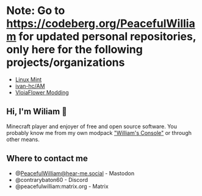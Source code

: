 # Note: Go to https://codeberg.org/PeacefulWilliam for updated personal repositories, only here for the following projects/organizations 
- [Linux Mint](https://github.com/linuxmint)
- [ivan-hc/AM](https://github.com/ivan-hc/AM)
- [VloiaFlower Modding](https://github.com/ViolaFlower)
 
## Hi, I'm Wiliam 👋
 
 Minecraft player and enjoyer of free and open source software. You probably know me from my own modpack ["William's Console"](https://modrinth.com/modpack/williams-console) or through other means.

## Where to contact me
- @PeacefulWilliam@hear-me.social - Mastodon
- @contrarybaton60 - Discord
- @peacefulwilliam:matrix.org - Matrix
